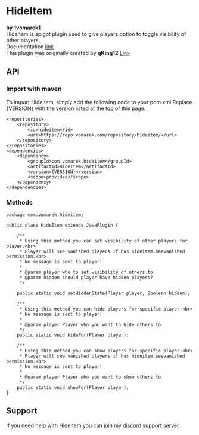 # HideItem
**by 1vomarek1**    
HideItem is spigot plugin used to give players option to toggle visibility of other players.  
Documentation [link](https://docs.vomarek.com/hideitem/hideitem)  
This plugin was originally created by **qKing12** [Link](https://www.spigotmc.org/resources/hideitem-hide-players-1-8-1-15.70313/)  

## API

### Import with maven
To import HideItem, simply add the following code to your pom.xml
Replace {VERSION} with the version listed at the top of this page.

```
<repositories>
    <repository>
        <id>hideitem</id>
        <url>https://repo.vomarek.com/repository/hideitem/</url>
    </repository>
</repositories>
<dependencies>
    <dependency>
        <groupId>com.vomarek.hideitem</groupId>
        <artifactId>HideItem</artifactId>
        <version>{VERSION}</version>
        <scope>provided</scope>
    </dependency>
</dependencies>
```

### Methods

```
package com.vomarek.hideitem;

public class HideItem extends JavaPlugin {

    /**
     * Using this method you can set visibility of other players for player.<br>
     * Player will see vanished players if has hideitem.seevanished permission.<br>
     * No message is sent to player!
     *
     * @param player who to set visibility of others to
     * @param hidden should player have hidden players?
     */

    public static void setHiddenState(Player player, Boolean hidden);
    
    /**
     * Using this method you can hide players for specific player.<br>
     * No message is sent to player!
     *
     * @param player Player who you want to hide others to
     */
    public static void hideFor(Player player);
    
    /**
     * Using this method you can show players for specific player.<br>
     * Player will see vanished players if has hideitem.seevanished permission.<br>
     * No message is sent to player!
     *
     * @param player Player who you want to show others to
     */
    public static void showFor(Player player);
}
```

## Support
If you need help with HideItem you can join my [discord support server](https://discord.gg/UjQJW5Z)